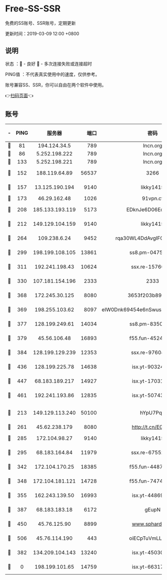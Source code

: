 # Free-SS-SSR

免费的SS账号、SSR账号，定期更新

更新时间：2019-03-09 12:00 +0800

## 说明

状态     ：🙂 - 良好 🙁 - 多次连接失败或连接超时

PING值   ：不代表真实使用中的速度，仅供参考。

账号兼容SS、SSR，你可以自由在两个软件中使用。

👉[扫码页面](https://liesauer.github.io/Free-SS-SSR/)👈

## 账号

|-|PING|服务器|端口|密码|加密方式|区域|
|:----:|:----:|:-----:|-----:|:----:|:----:|:----:|
|🙂|81|194.124.34.5|789|lncn.org|rc4|JP|
|🙂|86|5.252.198.222|789|lncn.org|rc4|JP|
|🙂|133|5.252.198.221|789|lncn.org|rc4|JP|
|🙂|152|188.119.64.89|56537|3266|aes-256-cfb|RU|
|🙂|157|13.125.190.194|9140|likky1415|aes-256-cfb|KR|
|🙂|173|46.29.162.48|1026|91vpn.cf|rc4-md5|RU|
|🙂|208|185.133.193.119|5173|EDknJe6D06EoWDaw|aes-256-cfb|US|
|🙂|212|149.129.104.159|9140|likky1415|aes-256-cfb|HK|
|🙂|264|109.238.6.24|9452|rqa30WL4DdAvgIFG6Fs3znzTa|aes-256-cfb|FR|
|🙂|299|198.199.108.105|13861|ss8.pm-04751164|aes-256-cfb|US|
|🙂|311|192.241.198.43|10624|ssx.re-15760725|aes-256-cfb|US|
|🙂|330|107.181.154.196|2333|2333|aes-256-cfb|US|
|🙂|368|172.245.30.125|8080|3653f203b896678d|chacha20-ietf|US|
|🙂|369|198.255.103.62|8097|eIW0Dnk69454e6nSwuspv9DmS201tQ0D|aes-256-cfb|US|
|🙂|377|128.199.249.61|14034|ss8.pm-83503872|aes-256-cfb|SG|
|🙂|379|45.56.106.48|16893|f55.fun-45246716|aes-256-cfb|US|
|🙂|384|128.199.129.239|12353|ssx.re-97604958|aes-256-cfb|SG|
|🙂|436|128.199.225.78|14638|isx.yt-90324058|aes-256-cfb|SG|
|🙂|447|68.183.189.217|14927|isx.yt-17031922|aes-256-cfb|SG|
|🙂|461|192.241.193.86|12835|isx.yt-50743276|aes-256-cfb|US|
|🙂|213|149.129.113.240|50100|hYpU7PqP|chacha20-ietf-poly1305|CN|
|🙂|261|45.62.238.179|8080|http://t.cn/EGJIyrl|rc4-md5|CA|
|🙂|285|172.104.98.27|9140|likky1415|aes-256-cfb|JP|
|🙂|295|68.183.164.84|11979|ssx.re-67552662|aes-256-cfb|US|
|🙂|342|172.104.170.25|18385|f55.fun-44871721|aes-256-cfb|SG|
|🙂|348|172.104.181.121|14728|f55.fun-74741421|aes-256-cfb|SG|
|🙂|355|162.243.139.50|16993|isx.yt-44869527|aes-256-cfb|US|
|🙂|387|68.183.183.18|6172|gEupN|aes-256-cfb|SG|
|🙂|450|45.76.125.90|8899|www.sphard.com|aes-256-cfb|AU|
|🙂|506|45.76.114.190|443|oiECpTuVmLLxk4Ts|aes-256-cfb|AU|
|🙁|382|134.209.104.143|13240|isx.yt-45030016|aes-256-cfb|SG|
|🙁|0|198.199.101.65|14759|isx.yt-66317358|aes-256-cfb|US|

